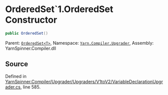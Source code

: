 # OrderedSet`1.OrderedSet Constructor


```csharp
public OrderedSet()
```



<div class="class-metadata">

Parent: [`OrderedSet<T>`](/api/csharp/yarn.compiler.upgrader/orderedset-1.md), Namespace: [`Yarn.Compiler.Upgrader`](/api/csharp/yarn.compiler.upgrader/README.md), Assembly: YarnSpinner.Compiler.dll
</div>

## Source
Defined in [YarnSpinner.Compiler/Upgrader/Upgraders/V1toV2/VariableDeclarationUpgrader.cs](https://github.com/YarnSpinnerTool/YarnSpinner//blob/develop/YarnSpinner.Compiler/Upgrader/Upgraders/V1toV2/VariableDeclarationUpgrader.cs#L585), line 585.
